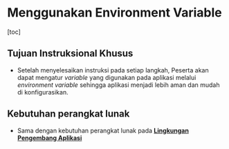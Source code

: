 # Menggunakan Environment Variable

[toc]

## Tujuan Instruksional Khusus

- Setelah menyelesaikan instruksi pada setiap langkah, Peserta akan dapat  mengatur *variable* yang digunakan pada aplikasi melalui *environment variable* sehingga aplikasi menjadi lebih aman dan mudah di konfigurasikan.

## Kebutuhan perangkat lunak

- Sama dengan kebutuhan perangkat lunak pada **[Lingkungan Pengembang Aplikasi](./lab01.md)**


